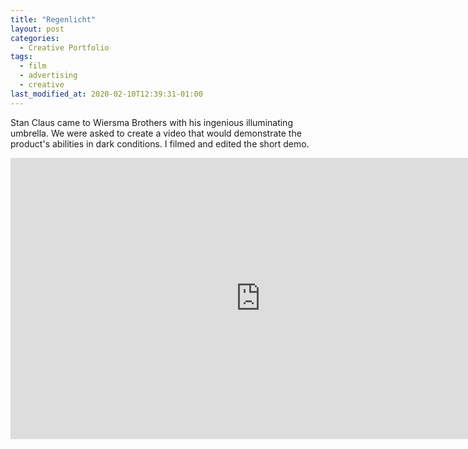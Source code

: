 ```yaml
---
title: "Regenlicht"
layout: post
categories:
  - Creative Portfolio
tags:
  - film
  - advertising
  - creative
last_modified_at: 2020-02-10T12:39:31-01:00
---
```


Stan Claus came to Wiersma Brothers with his ingenious illuminating umbrella. We were asked to create a video that would demonstrate the product's abilities in dark conditions. I filmed and edited the short demo.

<iframe src="https://player.vimeo.com/video/166955602?title=0&byline=0&portrait=0" width="800" height="450" frameborder="0" allow="autoplay; fullscreen" allowfullscreen></iframe>